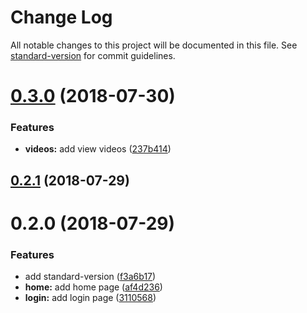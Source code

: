 # Change Log

All notable changes to this project will be documented in this file. See [standard-version](https://github.com/conventional-changelog/standard-version) for commit guidelines.

<a name="0.3.0"></a>
# [0.3.0](https://github.com/manudefrutosvila/test-standard-version/compare/v0.2.1...v0.3.0) (2018-07-30)


### Features

* **videos:** add view videos ([237b414](https://github.com/manudefrutosvila/test-standard-version/commit/237b414))



<a name="0.2.1"></a>
## [0.2.1](https://github.com/manudefrutosvila/test-standard-version/compare/v0.2.0...v0.2.1) (2018-07-29)



<a name="0.2.0"></a>
# 0.2.0 (2018-07-29)


### Features

* add standard-version ([f3a6b17](https://github.com/manudefrutosvila/test-standard-version/commit/f3a6b17))
* **home:** add home page ([af4d236](https://github.com/manudefrutosvila/test-standard-version/commit/af4d236))
* **login:** add login page ([3110568](https://github.com/manudefrutosvila/test-standard-version/commit/3110568))
